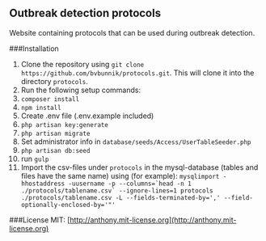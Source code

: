 ## Outbreak detection protocols

Website containing protocols that can be used during outbreak detection.

###Installation
1. Clone the repository using `git clone https://github.com/bvbunnik/protocols.git`. This will clone it into the directory `protocols`.
2. Run the following setup commands:
  1. `composer install`
  2. `npm install`
  3. Create .env file (.env.example included)
  4. `php artisan key:generate`
  5. `php artisan migrate`
  6. Set administrator info in `database/seeds/Access/UserTableSeeder.php`
  7. `php artisan db:seed`
  8. run `gulp`
  9. Import the csv-files under `protocols` in the mysql-database (tables and files have the same name) using (for example): ``mysqlimport -hhostaddress -uusername -p --columns=`head -n 1 ./protocols/tablename.csv` --ignore-lines=1 protocols ./protocols/tablename.csv -L --fields-terminated-by=',' --field-optionally-enclosed-by='"'``

###License
MIT: [http://anthony.mit-license.org](http://anthony.mit-license.org)
